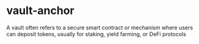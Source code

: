 # vault-anchor
A vault often refers to a secure smart contract or mechanism where users can deposit tokens, usually for staking, yield farming, or DeFi protocols

